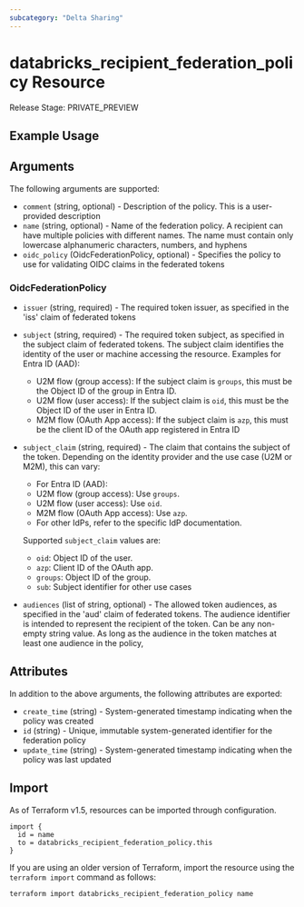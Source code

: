 ```yaml
---
subcategory: "Delta Sharing"
---
```

# databricks_recipient_federation_policy Resource
Release Stage: PRIVATE_PREVIEW



## Example Usage


## Arguments
The following arguments are supported:
* `comment` (string, optional) - Description of the policy. This is a user-provided description
* `name` (string, optional) - Name of the federation policy. A recipient can have multiple policies with different names.
  The name must contain only lowercase alphanumeric characters, numbers, and hyphens
* `oidc_policy` (OidcFederationPolicy, optional) - Specifies the policy to use for validating OIDC claims in the federated tokens

### OidcFederationPolicy
* `issuer` (string, required) - The required token issuer, as specified in the 'iss' claim of federated tokens
* `subject` (string, required) - The required token subject, as specified in the subject claim of federated tokens.
  The subject claim identifies the identity of the user or machine accessing the resource.
  Examples for Entra ID (AAD):
  - U2M flow (group access): If the subject claim is `groups`, this must be the Object ID of the group in Entra ID.
  - U2M flow (user access): If the subject claim is `oid`, this must be the Object ID of the user in Entra ID.
  - M2M flow (OAuth App access): If the subject claim is `azp`, this must be the client ID of the OAuth app registered in Entra ID
* `subject_claim` (string, required) - The claim that contains the subject of the token.
  Depending on the identity provider and the use case (U2M or M2M), this can vary:
  - For Entra ID (AAD):
  * U2M flow (group access): Use `groups`.
  * U2M flow (user access): Use `oid`.
  * M2M flow (OAuth App access): Use `azp`.
  - For other IdPs, refer to the specific IdP documentation.
  
  Supported `subject_claim` values are:
  - `oid`: Object ID of the user.
  - `azp`: Client ID of the OAuth app.
  - `groups`: Object ID of the group.
  - `sub`: Subject identifier for other use cases
* `audiences` (list of string, optional) - The allowed token audiences, as specified in the 'aud' claim of federated tokens.
  The audience identifier is intended to represent the recipient of the token.
  Can be any non-empty string value. As long as the audience in the token matches at least one audience in the policy,

## Attributes
In addition to the above arguments, the following attributes are exported:
* `create_time` (string) - System-generated timestamp indicating when the policy was created
* `id` (string) - Unique, immutable system-generated identifier for the federation policy
* `update_time` (string) - System-generated timestamp indicating when the policy was last updated

## Import
As of Terraform v1.5, resources can be imported through configuration.
```hcl
import {
  id = name
  to = databricks_recipient_federation_policy.this
}
```

If you are using an older version of Terraform, import the resource using the `terraform import` command as follows:
```sh
terraform import databricks_recipient_federation_policy name
```